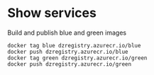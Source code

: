 # Show services

Build and publish blue and green images

```
docker tag blue dzregistry.azurecr.io/blue
docker push dzregistry.azurecr.io/blue
docker tag green dzregistry.azurecr.io/green
docker push dzregistry.azurecr.io/green
```

